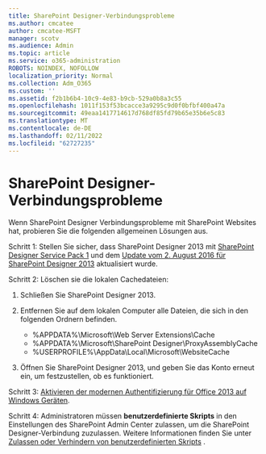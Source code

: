 ```yaml
---
title: SharePoint Designer-Verbindungsprobleme
ms.author: cmcatee
author: cmcatee-MSFT
manager: scotv
ms.audience: Admin
ms.topic: article
ms.service: o365-administration
ROBOTS: NOINDEX, NOFOLLOW
localization_priority: Normal
ms.collection: Adm_O365
ms.custom: ''
ms.assetid: f2b1b6b4-10c9-4e83-b9cb-529a0b8a3c55
ms.openlocfilehash: 1011f153f53bcacce3a9295c9d0f0bfbf400a47a
ms.sourcegitcommit: 49eaa1417714617d768df85fd79b65e35b6e5c83
ms.translationtype: MT
ms.contentlocale: de-DE
ms.lasthandoff: 02/11/2022
ms.locfileid: "62727235"
---
```

# <a name="sharepoint-designer-connection-issues"></a>SharePoint Designer-Verbindungsprobleme 

Wenn SharePoint Designer Verbindungsprobleme mit SharePoint Websites hat, probieren Sie die folgenden allgemeinen Lösungen aus.

Schritt 1: Stellen Sie sicher, dass SharePoint Designer 2013 mit [SharePoint Designer Service Pack 1](https://support.microsoft.com/help/2817441/description-of-microsoft-sharepoint-designer-2013-service-pack-1-sp1) und dem [Update vom 2. August 2016 für SharePoint Designer 2013](https://support.microsoft.com/help/3114721/august-2-2016-update-for-sharepoint-designer-2013-kb3114721) aktualisiert wurde.



Schritt 2: Löschen sie die lokalen Cachedateien:

1. Schließen Sie SharePoint Designer 2013.

2. Entfernen Sie auf dem lokalen Computer alle Dateien, die sich in den folgenden Ordnern befinden.

    - %APPDATA%\Microsoft\Web Server Extensions\Cache
    - %APPDATA%\Microsoft\SharePoint Designer\ProxyAssemblyCache
    - %USERPROFILE%\AppData\Local\Microsoft\WebsiteCache

3. Öffnen Sie SharePoint Designer 2013, und geben Sie das Konto erneut ein, um festzustellen, ob es funktioniert.

Schritt 3: [Aktivieren der modernen Authentifizierung für Office 2013 auf Windows Geräten](https://docs.microsoft.com/microsoft-365/admin/security-and-compliance/enable-modern-authentication).

Schritt 4: Administratoren müssen **benutzerdefinierte Skripts** in den Einstellungen des SharePoint Admin Center zulassen, um die SharePoint Designer-Verbindung zuzulassen. Weitere Informationen finden Sie unter [Zulassen oder Verhindern von benutzerdefinierten Skripts](https://docs.microsoft.com/sharepoint/allow-or-prevent-custom-script) .


